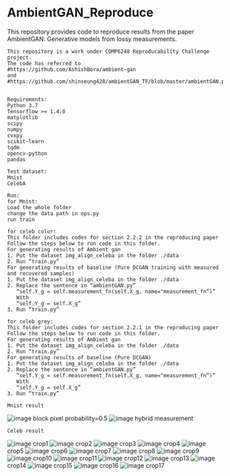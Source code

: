 # AmbientGAN_Reproduce
This repository provides code to reproduce results from the paper AmbientGAN: Generative models from lossy measurements.

    This repository is a work under COMP6248 Reproducability Challenge project. 
    The code has referred to        
    #https://github.com/AshishBora/ambient-gan 
    and #https://github.com/shinseung428/ambientGAN_TF/blob/master/ambientGAN.py


    Requirements:
    Python 3.7
    Tensorflow >= 1.4.0
    matplotlib
    scipy
    numpy
    cvxpy
    scikit-learn
    tqdm
    opencv-python
    pandas
    
    Test dataset:
    Mnist
    CelebA
    
    Run:
    for Mnist:
    Load the whole folder
    change the data path in ops.py
    run train
    
    for celeb color:
    This folder includes codes for section 2.2.2 in the reproducing paper
    Follow the steps below to run code in this folder.
    For generating results of Ambient gan
    1. Put the dataset img_align_celeba in the folder ./data
    2. Run “train.py”
    For generating results of baseline (Pure DCGAN training with measured and recovered samples)
    1. Put the dataset img_align_celeba in the folder ./data
    2. Replace the sentence in “ambientGAN.py”
       “self.Y_g = self.measurement_fn(self.X_g, name="measurement_fn”)”
       With
       “self.Y_g = self.X_g”
    3. Run “train.py”
    
    for celeb grey:
    This folder includes codes for section 2.2.1 in the reproducing paper
    Follow the steps below to run code in this folder.
    For generating results of Ambient gan
    1. Put the dataset img_align_celeba in the folder ./data
    2. Run “train.py”
    For generating results of baseline (Pure DCGAN)
    1. Put the dataset img_align_celeba in the folder ./data
    2. Replace the sentence in “ambientGAN.py”
       “self.Y_g = self.measurement_fn(self.X_g, name="measurement_fn”)”
       With
       “self.Y_g = self.X_g”
    3. Run “train.py”
    
    Mnist result
![image](https://github.com/chickenshawama/AmbientGAN_COMP6248-Reproducability-Challenge/blob/master/images/p1.png)
    block pixel probability=0.5
![image](https://github.com/chickenshawama/AmbientGAN_COMP6248-Reproducability-Challenge/blob/master/images/p2.png)
    hybrid measurement
    
    Celeb result
![image](https://github.com/RickRe/AmbientGAN_Reproduce/blob/master/images/crop1.jpg)
    crop1
![image](https://github.com/RickRe/AmbientGAN_Reproduce/blob/master/images/crop2.jpg)
    crop2
![image](https://github.com/RickRe/AmbientGAN_Reproduce/blob/master/images/crop3.jpg)
    crop3
![image](https://github.com/RickRe/AmbientGAN_Reproduce/blob/master/images/crop4.jpg)
    crop4
![image](https://github.com/RickRe/AmbientGAN_Reproduce/blob/master/images/crop5.jpg)
    crop5
![image](https://github.com/RickRe/AmbientGAN_Reproduce/blob/master/images/crop6.jpg)
    crop6
![image](https://github.com/RickRe/AmbientGAN_Reproduce/blob/master/images/crop7.jpg)
    crop7
![image](https://github.com/RickRe/AmbientGAN_Reproduce/blob/master/images/crop8.jpg)
    crop8
![image](https://github.com/RickRe/AmbientGAN_Reproduce/blob/master/images/crop9.jpg)
    crop9
![image](https://github.com/RickRe/AmbientGAN_Reproduce/blob/master/images/crop10.jpg)
    crop10
![image](https://github.com/RickRe/AmbientGAN_Reproduce/blob/master/images/crop11.jpg)
    crop11
![image](https://github.com/RickRe/AmbientGAN_Reproduce/blob/master/images/crop12.jpg)
    crop12
![image](https://github.com/RickRe/AmbientGAN_Reproduce/blob/master/images/crop13.jpg)
    crop13
![image](https://github.com/RickRe/AmbientGAN_Reproduce/blob/master/images/crop14.jpg)
    crop14
![image](https://github.com/RickRe/AmbientGAN_Reproduce/blob/master/images/crop15.jpg)
    crop15
![image](https://github.com/RickRe/AmbientGAN_Reproduce/blob/master/images/crop16.jpg)
    crop16
![image](https://github.com/RickRe/AmbientGAN_Reproduce/blob/master/images/crop17.jpg)
    crop17


